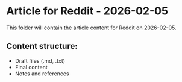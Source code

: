 # Article for Reddit - 2026-02-05

This folder will contain the article content for Reddit on 2026-02-05.

## Content structure:
- Draft files (.md, .txt)
- Final content
- Notes and references
